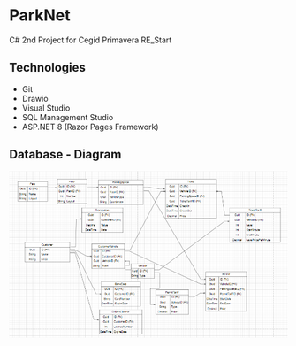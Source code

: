 # ParkNet
C# 2nd Project for Cegid Primavera RE_Start

## Technologies

- Git
- Drawio
- Visual Studio
- SQL Management Studio
- ASP.NET 8 (Razor Pages Framework)

## Database - Diagram
![Entities Organization](https://github.com/cervan1es/ParkNet/blob/main/Assets/Diagram%20Update.PNG?raw=true)
